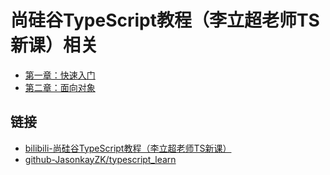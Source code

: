 # 尚硅谷TypeScript教程（李立超老师TS新课）相关
- [第一章：快速入门](./第一章：快速入门.md)
- [第二章：面向对象](./第二章：面向对象.md)


## 链接
- [bilibili-尚硅谷TypeScript教程（李立超老师TS新课）](https://www.bilibili.com/video/BV1Xy4y1v7S2/)
- [github-JasonkayZK/typescript_learn](https://github.com/JasonkayZK/typescript_learn)

